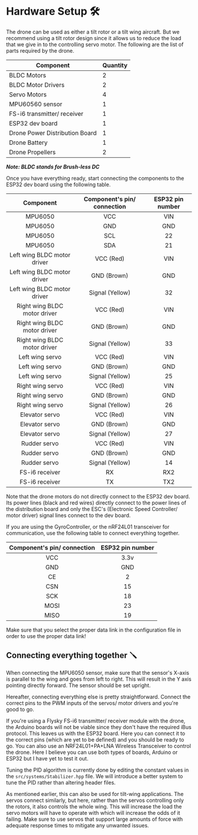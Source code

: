# Hardware Setup 🛠️

The drone can be used as either a tilt rotor or a tilt wing aircraft. But we recommend using a tilt rotor design since it allows us to reduce the load that we give in to the controlling servo motor. The following are the list of parts required by the drone.

| Component                      | Quantity |
|--------------------------------|----------|
| BLDC Motors                    |        2 |
| BLDC Motor Drivers             |        2 |
| Servo Motors                   |        4 |
| MPU60560 sensor                |        1 |
| FS-i6 transmitter/ receiver    |        1 |
| ESP32 dev board                |        1 |
| Drone Power Distribution Board |        1 |
| Drone Battery                  |        1 |
| Drone Propellers               |        2 |

***Note: BLDC stands for Brush-less DC***

Once you have everything ready, start connecting the components to the ESP32 dev board using the following table.

|           Component          | Component's pin/ connection | ESP32 pin number |
|:----------------------------:|:---------------------------:|:----------------:|
|            MPU6050           |             VCC             |        VIN       |
|            MPU6050           |             GND             |        GND       |
|            MPU6050           |             SCL             |        22        |
|            MPU6050           |             SDA             |        21        |
|  Left wing BLDC motor driver |          VCC (Red)          |        VIN       |
|  Left wing BLDC motor driver |         GND (Brown)         |        GND       |
|  Left wing BLDC motor driver |       Signal (Yellow)       |        32        |
| Right wing BLDC motor driver |          VCC (Red)          |        VIN       |
| Right wing BLDC motor driver |         GND (Brown)         |        GND       |
| Right wing BLDC motor driver |       Signal (Yellow)       |        33        |
|        Left wing servo       |          VCC (Red)          |        VIN       |
|        Left wing servo       |         GND (Brown)         |        GND       |
|        Left wing servo       |       Signal (Yellow)       |        25        |
|       Right wing servo       |          VCC (Red)          |        VIN       |
|       Right wing servo       |         GND (Brown)         |        GND       |
|       Right wing servo       |       Signal (Yellow)       |        26        |
|        Elevator servo        |          VCC (Red)          |        VIN       |
|        Elevator servo        |         GND (Brown)         |        GND       |
|        Elevator servo        |       Signal (Yellow)       |        27        |
|         Rudder servo         |          VCC (Red)          |        VIN       |
|         Rudder servo         |         GND (Brown)         |        GND       |
|         Rudder servo         |       Signal (Yellow)       |        14        |
|        FS-i6 receiver        |              RX             |        RX2       |
|        FS-i6 receiver        |              TX             |        TX2       |

Note that the drone motors do not directly connect to the ESP32 dev board. Its power lines (black and red wires) directly connect to the power lines of the distribution board and only the ESC's (Electronic Speed Controller/ motor driver) signal lines connect to the dev board.

If you are using the GyroController, or the nRF24L01 transceiver for communication, use the following table to connect everything together.

| Component's pin/ connection | ESP32 pin number |
|:---------------------------:|:----------------:|
|             VCC             |       3.3v       |
|             GND             |        GND       |
|              CE             |         2        |
|             CSN             |        15        |
|             SCK             |        18        |
|             MOSI            |        23        |
|             MISO            |        19        |

Make sure that you select the proper data link in the configuration file in order to use the proper data link!

## Connecting everything together 🪛

When connecting the MPU6050 sensor, make sure that the sensor's X-axis is parallel to the wing and goes from left to right. This will result in the Y axis pointing directly forward. The sensor should be set upright.

Hereafter, connecting everything else is pretty straightforward. Connect the correct pins to the PWM inputs of the servos/ motor drivers and you're good to go.

If you're using a Flysky FS-i6 transmitter/ receiver module with the drone, the Arduino boards will not be viable since they don't have the required iBus protocol. This leaves us with the ESP32 board. Here you can connect it to the correct pins (which are yet to be defined) and you should be ready to go. You can also use an NRF24L01+PA+LNA Wireless Transceiver to control the drone. Here I believe you can use both types of boards, Arduino or ESP32 but I have yet to test it out.

Tuning the PID algorithm is currently done by editing the constant values in the `src/systems/Stabilizer.hpp` file. We will introduce a better system to tune the PID rather than altering header files.

As mentioned earlier, this can also be used for tilt-wing applications. The servos connect similarly, but here, rather than the servos controlling only the rotors, it also controls the whole wing. This will increase the load the servo motors will have to operate with which will increase the odds of it failing. Make sure to use servos that support large amounts of force with adequate response times to mitigate any unwanted issues.
